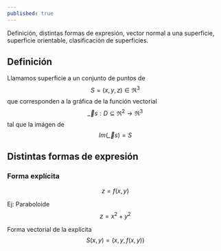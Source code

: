 ```yaml
---
published: true
---
```

Definición, distintas formas de expresión, vector normal a una superficie, superficie orientable, clasificación de superficies.

## Definición

Llamamos superficie a un conjunto de puntos de $$S=(x,y,z) \in \Re^3$$ que corresponden a la gráfica de la función vectorial $$\vec_{s}:D \subseteq \Re^2 \to \Re^3$$ tal que la imágen de $$Im(\vec_{s})=S$$

## Distintas formas de expresión

### Forma explícita

$$z=f(x,y)$$

Ej: Paraboloide $$z=x^2+y^2$$

Forma vectorial de la explícita $$S(x,y)=(x,y,f(x,y))$$
